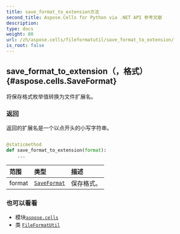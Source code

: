 ```yaml
---
title: save_format_to_extension方法
second_title: Aspose.Cells for Python via .NET API 参考文献
description:
type: docs
weight: 80
url: /zh/aspose.cells/fileformatutil/save_format_to_extension/
is_root: false
---
```

##  save_format_to_extension（，格式）{#aspose.cells.SaveFormat}
将保存格式枚举值转换为文件扩展名。


### 返回

返回的扩展名是一个以点开头的小写字符串。


```python

@staticmethod
def save_format_to_extension(format):
    ...
```


|范围|类型|描述|
| :- | :- | :- |
| format | [`SaveFormat`](/cells/python-net/zh/aspose.cells/saveformat) |保存格式。|



### 也可以看看
* 模块[`aspose.cells`](../../)
* 类 [`FileFormatUtil`](/cells/python-net/zh/aspose.cells/fileformatutil)
